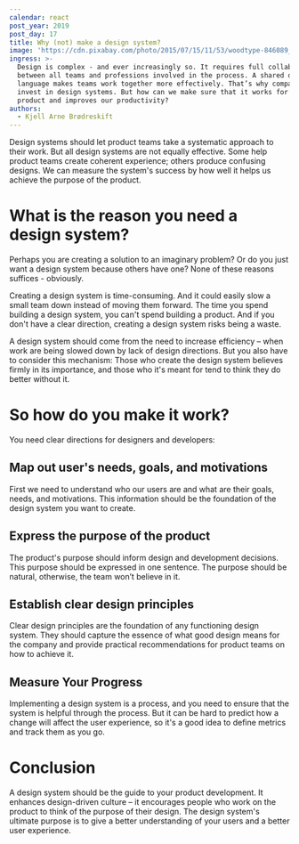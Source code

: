 ```yaml
---
calendar: react
post_year: 2019
post_day: 17
title: Why (not) make a design system?
image: 'https://cdn.pixabay.com/photo/2015/07/15/11/53/woodtype-846089_1280.jpg'
ingress: >-
  Design is complex - and ever increasingly so. It requires full collaboration
  between all teams and professions involved in the process. A shared design
  language makes teams work together more effectively. That’s why companies
  invest in design systems. But how can we make sure that it works for our
  product and improves our productivity?
authors:
  - Kjell Arne Brødreskift
---
```

Design systems should let product teams take a systematic approach to their work. But all design systems are not equally effective. Some help product teams create coherent experience; others produce confusing designs. We can measure the system's success by how well it helps us achieve the purpose of the product.

# What is the reason you need a design system?

Perhaps you are creating a solution to an imaginary problem? Or do you just want a design system because others have one? None of these reasons suffices - obviously.

Creating a design system is time-consuming. And it could easily slow a small team down instead of moving them forward. The time you spend building a design system, you can't spend building a product. And if you don't have a clear direction, creating a design system risks being a waste.

A design system should come from the need to increase efficiency – when work are being slowed down by lack of design directions. But you also have to consider this mechanism: Those who create the design system believes firmly in its importance, and those who it's meant for tend to think they do better without it.

# So how do you make it work?

You need clear directions for designers and developers:

## Map out user's needs, goals, and motivations

First we need to understand who our users are and what are their goals, needs, and motivations. This information should be the foundation of the design system you want to create.

## Express the purpose of the product

The product's purpose should inform design and development decisions. This purpose should be expressed in one sentence. The purpose should be natural, otherwise, the team won’t believe in it.

## Establish clear design principles

Clear design principles are the foundation of any functioning design system. They should capture the essence of what good design means for the company and provide practical recommendations for product teams on how to achieve it.

## Measure Your Progress

Implementing a design system is a process, and you need to ensure that the system is helpful through the process. But it can be hard to predict how a change will affect the user experience, so it's a good idea to define metrics and track them as you go.

# Conclusion

A design system should be the guide to your product development. It enhances design-driven culture – it encourages people who work on the product to think of the purpose of their design. The design system's ultimate purpose is to give a better understanding of your users and a better user experience.
